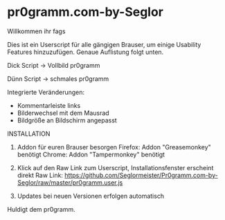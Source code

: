 pr0gramm.com-by-Seglor
======================

Willkommen ihr fags

Dies ist ein Userscript für alle gängigen Brauser, um einige Usability Features hinzuzufügen. Genaue Auflistung folgt unten.

Dick Script -> Vollbild pr0gramm

Dünn Script -> schmales pr0gramm




Integrierte Veränderungen:

- Kommentarleiste links
- Bilderwechsel mit dem Mausrad
- Bildgröße an Bildschirm angepasst





INSTALLATION

1. Addon für euren Brauser besorgen
Firefox: Addon "Greasemonkey" benötigt
Chrome: Addon "Tampermonkey" benötigt

2. Klick auf den Raw Link zum Userscript, Installationsfenster erscheint direkt
Raw Link: https://github.com/Seglormeister/Pr0gramm.com-by-Seglor/raw/master/pr0gramm.user.js

3. Updates bei neuen Versionen erfolgen automatisch



Huldigt dem pr0gramm.
    
